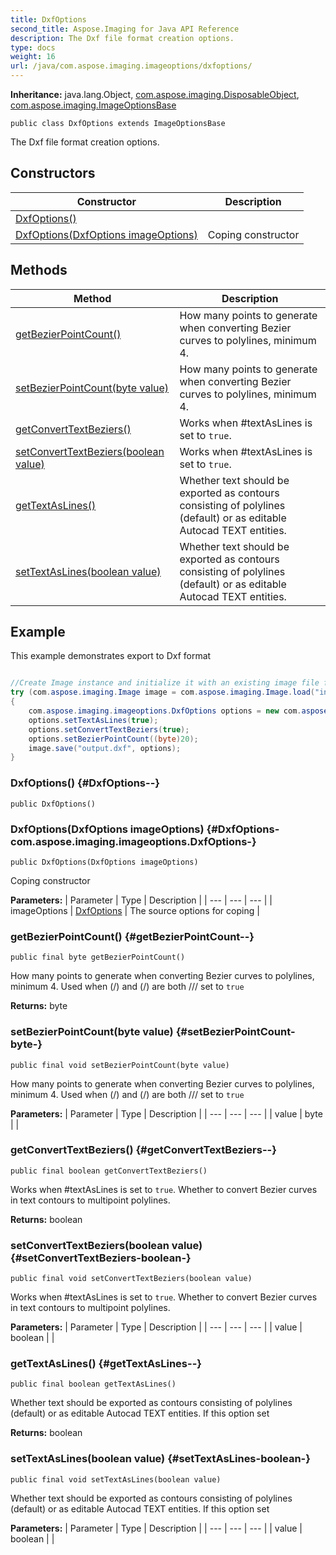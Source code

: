 ```yaml
---
title: DxfOptions
second_title: Aspose.Imaging for Java API Reference
description: The Dxf file format creation options.
type: docs
weight: 16
url: /java/com.aspose.imaging.imageoptions/dxfoptions/
---
```

**Inheritance:**
java.lang.Object, [com.aspose.imaging.DisposableObject](../../com.aspose.imaging/disposableobject), [com.aspose.imaging.ImageOptionsBase](../../com.aspose.imaging/imageoptionsbase)
```
public class DxfOptions extends ImageOptionsBase
```

The Dxf file format creation options.
## Constructors

| Constructor | Description |
| --- | --- |
| [DxfOptions()](#DxfOptions--) |  |
| [DxfOptions(DxfOptions imageOptions)](#DxfOptions-com.aspose.imaging.imageoptions.DxfOptions-) | Coping constructor |
## Methods

| Method | Description |
| --- | --- |
| [getBezierPointCount()](#getBezierPointCount--) | How many points to generate when converting Bezier curves to polylines, minimum 4. |
| [setBezierPointCount(byte value)](#setBezierPointCount-byte-) | How many points to generate when converting Bezier curves to polylines, minimum 4. |
| [getConvertTextBeziers()](#getConvertTextBeziers--) | Works when \#textAsLines is set to `true`. |
| [setConvertTextBeziers(boolean value)](#setConvertTextBeziers-boolean-) | Works when \#textAsLines is set to `true`. |
| [getTextAsLines()](#getTextAsLines--) | Whether text should be exported as contours consisting of polylines (default) or as editable Autocad TEXT entities. |
| [setTextAsLines(boolean value)](#setTextAsLines-boolean-) | Whether text should be exported as contours consisting of polylines (default) or as editable Autocad TEXT entities. |

## Example
This example demonstrates export to Dxf format
``` java

//Create Image instance and initialize it with an existing image file from disk location
try (com.aspose.imaging.Image image = com.aspose.imaging.Image.load("input.svg"))
{
    com.aspose.imaging.imageoptions.DxfOptions options = new com.aspose.imaging.imageoptions.DxfOptions();
    options.setTextAsLines(true);
    options.setConvertTextBeziers(true);
    options.setBezierPointCount((byte)20);
    image.save("output.dxf", options);
}
```

### DxfOptions() {#DxfOptions--}
```
public DxfOptions()
```


### DxfOptions(DxfOptions imageOptions) {#DxfOptions-com.aspose.imaging.imageoptions.DxfOptions-}
```
public DxfOptions(DxfOptions imageOptions)
```


Coping constructor

**Parameters:**
| Parameter | Type | Description |
| --- | --- | --- |
| imageOptions | [DxfOptions](../../com.aspose.imaging.imageoptions/dxfoptions) | The source options for coping |

### getBezierPointCount() {#getBezierPointCount--}
```
public final byte getBezierPointCount()
```


How many points to generate when converting Bezier curves to polylines, minimum 4. Used when (/) and (/) are both /// set to `true`

**Returns:**
byte
### setBezierPointCount(byte value) {#setBezierPointCount-byte-}
```
public final void setBezierPointCount(byte value)
```


How many points to generate when converting Bezier curves to polylines, minimum 4. Used when (/) and (/) are both /// set to `true`

**Parameters:**
| Parameter | Type | Description |
| --- | --- | --- |
| value | byte |  |

### getConvertTextBeziers() {#getConvertTextBeziers--}
```
public final boolean getConvertTextBeziers()
```


Works when \#textAsLines is set to `true`. Whether to convert Bezier curves in text contours to multipoint polylines.

**Returns:**
boolean
### setConvertTextBeziers(boolean value) {#setConvertTextBeziers-boolean-}
```
public final void setConvertTextBeziers(boolean value)
```


Works when \#textAsLines is set to `true`. Whether to convert Bezier curves in text contours to multipoint polylines.

**Parameters:**
| Parameter | Type | Description |
| --- | --- | --- |
| value | boolean |  |

### getTextAsLines() {#getTextAsLines--}
```
public final boolean getTextAsLines()
```


Whether text should be exported as contours consisting of polylines (default) or as editable Autocad TEXT entities. If this option set

**Returns:**
boolean
### setTextAsLines(boolean value) {#setTextAsLines-boolean-}
```
public final void setTextAsLines(boolean value)
```


Whether text should be exported as contours consisting of polylines (default) or as editable Autocad TEXT entities. If this option set

**Parameters:**
| Parameter | Type | Description |
| --- | --- | --- |
| value | boolean |  |

